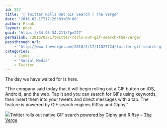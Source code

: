 ```yaml
---
id: 227
title: '🔗 Twitter Rolls Out GIF Search | The Verge'
date: '2016-02-17T17:20:03+00:00'
author: Frank
layout: post
guid: 'https://34.95.34.211/?p=227'
permalink: /2016/02/17twitter-rolls-out-gif-search-the-verge/
passthrough_url:
    - 'http://www.theverge.com/2016/2/17/11027724/twitter-gif-search-giphy-riffsy'
categories:
    - Links
    - 'Social Media'
    - Twitter
---
```


The day we have waited for is here.

“The company said today that it will begin rolling out a GIF button on iOS, Android, and the web. Tap it and you can search for GIFs using keywords, then insert them into your tweets and direct messages with a tap. The feature is powered by GIF search engines Riffsy and Giphy.”

![](https://images.squarespace-cdn.com/content/v1/5070e334e4b00907bc18faef/1455729495809-2M9BUEI2R8PSQBUHAFDR/image-asset.gif)</div></div></figure></div>Twitter rolls out native GIF search powered by Giphy and Riffsy – [The Verge](http://www.theverge.com/2016/2/17/11027724/twitter-gif-search-giphy-riffsy)